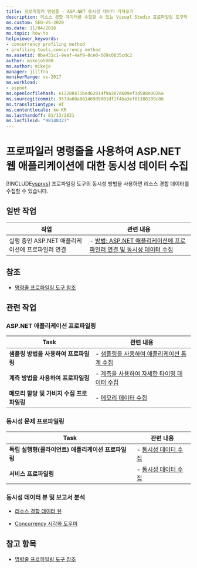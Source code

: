```yaml
---
title: 프로파일러 명령줄 - ASP.NET 동시성 데이터 가져오기
description: 리소스 경합 데이터를 수집할 수 있는 Visual Studio 프로파일링 도구의 동시성 방법에 관한 참조 정보를 알아봅니다.
ms.custom: SEO-VS-2020
ms.date: 11/04/2016
ms.topic: how-to
helpviewer_keywords:
- concurrency profiling method
- profiling tools,concurrency method
ms.assetid: 0ba431c1-9eaf-4af9-8ce0-669c0835cdc2
author: mikejo5000
ms.author: mikejo
manager: jillfra
monikerRange: vs-2017
ms.workload:
- aspnet
ms.openlocfilehash: e12288471bed62014f9a307d609ef3d588e0026a
ms.sourcegitcommit: 957da60a881469d9001df1f4ba3ef01388109c86
ms.translationtype: HT
ms.contentlocale: ko-KR
ms.lasthandoff: 01/13/2021
ms.locfileid: "98148327"
---
```

# <a name="collect-concurrency-data-for-an-aspnet-web-application-using-the-profiler-command-line"></a>프로파일러 명령줄을 사용하여 ASP.NET 웹 애플리케이션에 대한 동시성 데이터 수집
[!INCLUDE[vsprvs](../code-quality/includes/vsprvs_md.md)] 프로파일링 도구의 동시성 방법을 사용하면 리소스 경합 데이터를 수집할 수 있습니다.

## <a name="common-tasks"></a>일반 작업

|작업|관련 내용|
|----------|---------------------|
|실행 중인 ASP.NET 애플리케이션에 프로파일러 연결|-   [방법: ASP.NET 애플리케이션에 프로파일러 연결 및 동시성 데이터 수집](../profiling/how-to-attach-the-profiler-to-an-aspnet-web-application-to-collect-concurrency-data-by-using-the-command-line.md)|

## <a name="reference"></a>참조
- [명령줄 프로파일링 도구 참조](../profiling/command-line-profiling-tools-reference.md)

## <a name="related-tasks"></a>관련 작업

### <a name="profile-aspnet-applications"></a>ASP.NET 애플리케이션 프로파일링

|Task|관련 내용|
|----------|---------------------|
|**샘플링 방법을 사용하여 프로파일링**|-   [샘플링을 사용하여 애플리케이션 통계 수집](../profiling/collecting-application-statistics-for-aspnet-using-the-profiler-sampling-method.md)|
|**계측 방법을 사용하여 프로파일링**|-   [계측을 사용하여 자세한 타이밍 데이터 수집](../profiling/collecting-detailed-timing-data-aspnet-profiler-instrumentation-method.md)|
|**메모리 할당 및 가비지 수집 프로파일링**|-   [메모리 데이터 수집](../profiling/collecting-memory-data-from-an-aspnet-web-application.md)|

### <a name="profile-concurrency-issues"></a>동시성 문제 프로파일링

|Task|관련 내용|
|----------|---------------------|
|**독립 실행형(클라이언트) 애플리케이션 프로파일링**|-   [동시성 데이터 수집](../profiling/collecting-concurrency-data-for-stand-alone-applications.md)|
|**서비스 프로파일링**|-   [동시성 데이터 수집](../profiling/collecting-concurrency-data-for-a-service-by-using-the-profiler-command-line.md)|

### <a name="analyze-concurrency-data-views-and-reports"></a>동시성 데이터 뷰 및 보고서 분석
- [리소스 경합 데이터 뷰](../profiling/resource-contention-data-views.md)

- [Concurrency 시각화 도우미](../profiling/concurrency-visualizer.md)

## <a name="see-also"></a>참고 항목
- [명령줄 프로파일링 도구 참조](../profiling/command-line-profiling-tools-reference.md)
